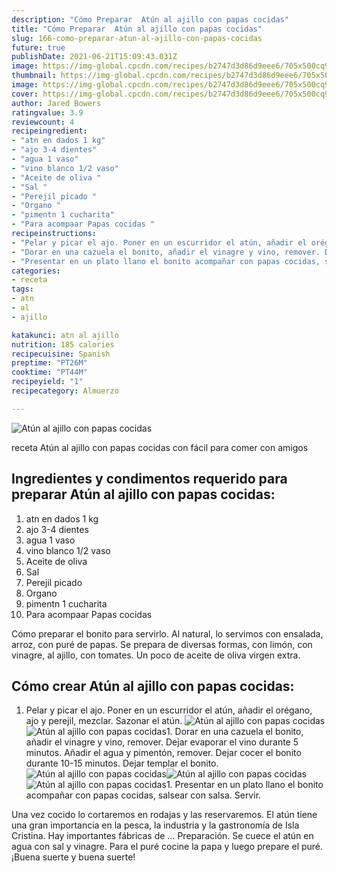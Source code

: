```yaml
---
description: "Cómo Preparar  Atún al ajillo con papas cocidas"
title: "Cómo Preparar  Atún al ajillo con papas cocidas"
slug: 166-como-preparar-atun-al-ajillo-con-papas-cocidas
future: true
publishDate: 2021-06-21T15:09:43.031Z
image: https://img-global.cpcdn.com/recipes/b2747d3d86d9eee6/705x500cq90/atun-al-ajillo-con-papas-cocidas-foto-principal.jpg
thumbnail: https://img-global.cpcdn.com/recipes/b2747d3d86d9eee6/705x500cq90/atun-al-ajillo-con-papas-cocidas-foto-principal.jpg
image: https://img-global.cpcdn.com/recipes/b2747d3d86d9eee6/705x500cq90/atun-al-ajillo-con-papas-cocidas-foto-principal.jpg
cover: https://img-global.cpcdn.com/recipes/b2747d3d86d9eee6/705x500cq90/atun-al-ajillo-con-papas-cocidas-foto-principal.jpg
author: Jared Bowers
ratingvalue: 3.9
reviewcount: 4
recipeingredient:
- "atn en dados 1 kg"
- "ajo 3-4 dientes"
- "agua 1 vaso"
- "vino blanco 1/2 vaso"
- "Aceite de oliva "
- "Sal "
- "Perejil picado "
- "Organo "
- "pimentn 1 cucharita"
- "Para acompaar Papas cocidas "
recipeinstructions:
- "Pelar y picar el ajo. Poner en un escurridor el atún, añadir el orégano, ajo y perejil, mezclar. Sazonar el atún."
- "Dorar en una cazuela el bonito, añadir el vinagre y vino, remover. Dejar evaporar el vino durante 5 minutos. Añadir el agua y pimentón, remover. Dejar cocer el bonito durante 10-15 minutos. Dejar templar el bonito."
- "Presentar en un plato llano el bonito acompañar con papas cocidas, salsear con salsa. Servir."
categories:
- receta
tags:
- atn
- al
- ajillo

katakunci: atn al ajillo 
nutrition: 185 calories
recipecuisine: Spanish
preptime: "PT26M"
cooktime: "PT44M"
recipeyield: "1"
recipecategory: Almuerzo

---
```



![Atún al ajillo con papas cocidas](https://img-global.cpcdn.com/recipes/b2747d3d86d9eee6/705x500cq90/atun-al-ajillo-con-papas-cocidas-foto-principal.jpg)

receta Atún al ajillo con papas cocidas con fácil para comer con amigos

<!--inarticleads1-->

## Ingredientes y condimentos requerido para preparar Atún al ajillo con papas cocidas:

1. atn en dados 1 kg
1. ajo 3-4 dientes
1. agua 1 vaso
1. vino blanco 1/2 vaso
1. Aceite de oliva 
1. Sal 
1. Perejil picado 
1. Organo 
1. pimentn 1 cucharita
1. Para acompaar Papas cocidas 

Cómo preparar el bonito para servirlo. Al natural, lo servimos con ensalada, arroz, con puré de papas. Se prepara de diversas formas, con limón, con vinagre, al ajillo, con tomates. Un poco de aceite de oliva virgen extra. 

<!--inarticleads2-->

## Cómo crear Atún al ajillo con papas cocidas:

1. Pelar y picar el ajo. Poner en un escurridor el atún, añadir el orégano, ajo y perejil, mezclar. Sazonar el atún.
<img src="https://img-global.cpcdn.com/steps/2747ed4a11269209/160x128cq70/foto-del-paso-1-de-la-receta-atun-al-ajillo-con-papas-cocidas.jpg" alt="Atún al ajillo con papas cocidas"><img src="https://img-global.cpcdn.com/steps/16ca5ead231c564c/160x128cq70/foto-del-paso-1-de-la-receta-atun-al-ajillo-con-papas-cocidas.jpg" alt="Atún al ajillo con papas cocidas">1. Dorar en una cazuela el bonito, añadir el vinagre y vino, remover. Dejar evaporar el vino durante 5 minutos. Añadir el agua y pimentón, remover. Dejar cocer el bonito durante 10-15 minutos. Dejar templar el bonito.
<img src="https://img-global.cpcdn.com/steps/4d76f4cda3abd5f5/160x128cq70/foto-del-paso-2-de-la-receta-atun-al-ajillo-con-papas-cocidas.jpg" alt="Atún al ajillo con papas cocidas"><img src="https://img-global.cpcdn.com/steps/cf5a5b009ac4daa7/160x128cq70/foto-del-paso-2-de-la-receta-atun-al-ajillo-con-papas-cocidas.jpg" alt="Atún al ajillo con papas cocidas"><img src="https://img-global.cpcdn.com/steps/df7fd762f0c2bd1c/160x128cq70/foto-del-paso-2-de-la-receta-atun-al-ajillo-con-papas-cocidas.jpg" alt="Atún al ajillo con papas cocidas">1. Presentar en un plato llano el bonito acompañar con papas cocidas, salsear con salsa. Servir.


Una vez cocido lo cortaremos en rodajas y las reservaremos. El atún tiene una gran importancia en la pesca, la industria y la gastronomía de Isla Cristina. Hay importantes fábricas de … Preparación. Se cuece el atún en agua con sal y vinagre. Para el puré cocine la papa y luego prepare el puré. 
¡Buena suerte y buena suerte!


